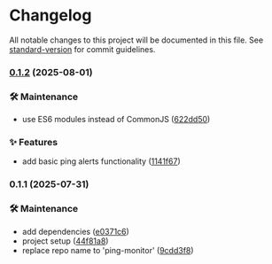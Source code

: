# Changelog

All notable changes to this project will be documented in this file. See [standard-version](https://github.com/conventional-changelog/standard-version) for commit guidelines.

### [0.1.2](https://github.com/OleksandrZadvornyi/ping-monitor/compare/v0.1.1...v0.1.2) (2025-08-01)


### 🛠 Maintenance

* use ES6 modules instead of CommonJS ([622dd50](https://github.com/OleksandrZadvornyi/ping-monitor/commit/622dd504bf7e1da78c5867557615649308771a61))


### ✨ Features

* add basic ping alerts functionality ([1141f67](https://github.com/OleksandrZadvornyi/ping-monitor/commit/1141f678214a6f5c6aae6b082d84a2c72dddbd21))

### 0.1.1 (2025-07-31)


### 🛠 Maintenance

* add dependencies ([e0371c6](https://github.com/OleksandrZadvornyi/ping-monitor/commit/e0371c60fa3fd9bba1ad692c490040af776975e6))
* project setup ([44f81a8](https://github.com/OleksandrZadvornyi/ping-monitor/commit/44f81a8fd4325a851cbe0957d58e709f1b133a79))
* replace repo name to 'ping-monitor' ([9cdd3f8](https://github.com/OleksandrZadvornyi/ping-monitor/commit/9cdd3f8779e7fe0825e4c35ceb09f49f297ffbfd))
